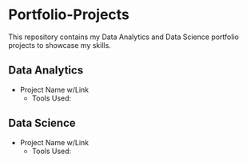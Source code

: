 # Portfolio-Projects
This repository contains my Data Analytics and Data Science portfolio projects to showcase my skills.
## Data Analytics
- Project Name w/Link
  - Tools Used:
## Data Science
- Project Name w/Link
  - Tools Used:
